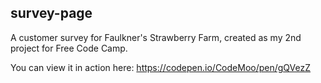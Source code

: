 ## survey-page
A customer survey for Faulkner's Strawberry Farm, created as my 2nd project for Free Code Camp.

You can view it in action here: https://codepen.io/CodeMoo/pen/gQVezZ
